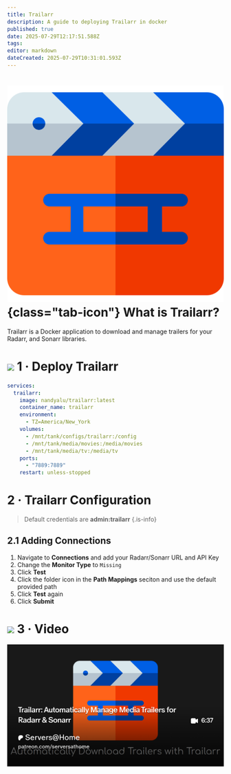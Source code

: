 ```yaml
---
title: Trailarr
description: A guide to deploying Trailarr in docker
published: true
date: 2025-07-29T12:17:51.588Z
tags: 
editor: markdown
dateCreated: 2025-07-29T10:31:01.593Z
---
```


# ![](/trailarr.png){class="tab-icon"} What is Trailarr?
Trailarr is a Docker application to download and manage trailers for your Radarr, and Sonarr libraries.

# <img src="/docker.png" class="tab-icon"> 1 · Deploy Trailarr

```yaml
services:
  trailarr:
    image: nandyalu/trailarr:latest
    container_name: trailarr
    environment:
      - TZ=America/New_York
    volumes:
      - /mnt/tank/configs/trailarr:/config
      - /mnt/tank/media/movies:/media/movies
      - /mnt/tank/media/tv:/media/tv
    ports:
      - "7889:7889"
    restart: unless-stopped
```

# 2 · Trailarr Configuration

> Default credentials are **admin:trailarr**
{.is-info}

## 2.1 Adding Connections
1. Navigate to **Connections** and add your Radarr/Sonarr URL and API Key
1. Change the **Monitor Type** to `Missing`
1. Click **Test**
1. Click the folder icon in the **Path Mappings** seciton and use the default provided path
1. Click **Test** again
1. Click **Submit**


# <img src="/patreon-light.png" class="tab-icon"> 3 · Video

[![](/2025-07-29-trailarr-automatically-manage-m-promo-card.png)](https://www.patreon.com/posts/trailarr-manage-135217577)